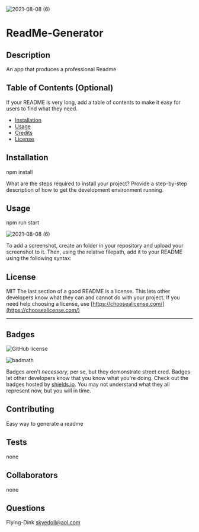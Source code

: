 ![2021-08-08 (6)](https://user-images.githubusercontent.com/83742550/128620800-9bf46a3d-50d1-4086-b2bb-018786fa05fc.png)
# ReadMe-Generator


## Description
 An app that produces a  professional Readme

## Table of Contents (Optional)

If your README is very long, add a table of contents to make it easy for users to find what they need.

* [Installation](#installation)
* [Usage](#usage)
* [Credits](#credits)
* [License](#license)


## Installation
npm install

What are the steps required to install your project? Provide a step-by-step description of how to get the development environment running.


## Usage 
npm run start

![2021-08-08 (6)](https://user-images.githubusercontent.com/83742550/128620805-8a1a54e7-7100-4022-9ab6-87df561eae8a.png)


To add a screenshot, create an  folder in your repository and upload your screenshot to it. Then, using the relative filepath, add it to your README using the following syntax:


## License
MIT
The last section of a good README is a license. This lets other developers know what they can and cannot do with your project. If you need help choosing a license, use [https://choosealicense.com/](https://choosealicense.com/)


---



## Badges
![GitHub license](https://img.shields.io/badge/license-MIT-blue.svg)


![badmath](https://img.shields.io/github/languages/top/nielsenjared/badmath)

Badges aren't _necessary_, per se, but they demonstrate street cred. Badges let other developers know that you know what you're doing. Check out the badges hosted by [shields.io](https://shields.io/). You may not understand what they all represent now, but you will in time.


## Contributing
Easy way to generate a readme



## Tests
none






## Collaborators
none










## Questions

Flying-Dink
skyedoll@aol.com
